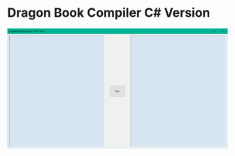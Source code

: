 # Dragon Book Compiler C# Version

![Pic](https://github.com/OptimusComposite/DragonBookCompiler_CSharpVersion/blob/master/IMG/DragonBookCompiler.png)